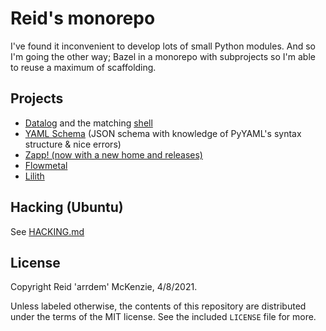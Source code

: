 # Reid's monorepo

I've found it inconvenient to develop lots of small Python modules.
And so I'm going the other way; Bazel in a monorepo with subprojects so I'm able to reuse a maximum of scaffolding.

## Projects

- [Datalog](projects/datalog) and the matching [shell](projects/datalog-shell)
- [YAML Schema](projects/yamlschema) (JSON schema with knowledge of PyYAML's syntax structure & nice errors)
- [Zapp! (now with a new home and releases)](https://github.com/arrdem/rules_zapp)
- [Flowmetal](projects/flowmetal)
- [Lilith](projects/lilith)

## Hacking (Ubuntu)

See [HACKING.md](HACKING.md)

## License

Copyright Reid 'arrdem' McKenzie, 4/8/2021.

Unless labeled otherwise, the contents of this repository are distributed under the terms of the MIT license.
See the included `LICENSE` file for more.
